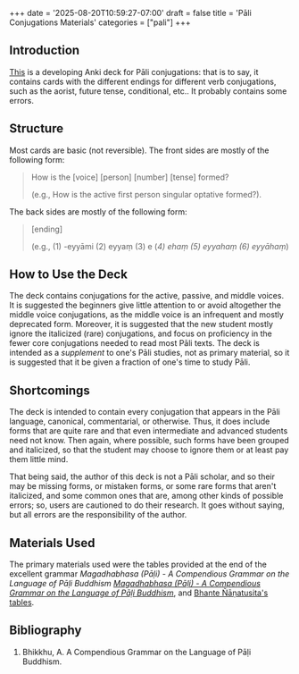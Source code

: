 +++
date = '2025-08-20T10:59:27-07:00'
draft = false
title = 'Pāli Conjugations Materials'
categories = ["pali"]
+++

## Introduction

<a href="https://drive.google.com/file/d/1reE1QT2t-gYXYUhJKZw-Ds0GBRI_2Z4_/view?usp=sharing" target="_blank" rel="noopener noreferrer">This</a> is a developing Anki deck for Pāli conjugations: that is to say, it contains cards with the different endings for different verb conjugations, such as the aorist, future tense, conditional, etc.. It probably contains some errors.


## Structure

Most cards are basic (not reversible). The front sides are mostly of the following form: 

>How is the [voice] [person] [number] [tense] formed? 
>
>(e.g., How is the active first person singular optative formed?). 

The back sides are mostly of the following form: 

>[ending]
> 
>(e.g., (1) -eyyāmi (2) eyyaṃ (3) e (<i>4) ehaṃ (5) eyyahaṃ (6) eyyāhaṃ</i>)

## How to Use the Deck

The deck contains conjugations for the active, passive, and middle voices. It is suggested the beginners give little attention to or avoid altogether the middle voice conjugations, as the middle voice is an infrequent and mostly deprecated form. Moreover, it is suggested that the new student mostly ignore the italicized (rare) conjugations, and focus on proficiency in the fewer core conjugations needed to read most Pāli texts. The deck is intended as a <i>supplement</i> to one's Pāli studies, not as primary material, so it is suggested that it be given a fraction of one's time to study Pāli.

## Shortcomings

The deck is intended to contain every conjugation that appears in the Pāli language, canonical, commentarial, or otherwise. Thus, it does include forms that are quite rare and that even intermediate and advanced students need not know. Then again, where possible, such forms have been grouped and italicized, so that the student may choose to ignore them or at least pay them little mind.

That being said, the author of this deck is not a Pāli scholar, and so their may be missing forms, or mistaken forms, or some rare forms that aren't italicized, and some common ones that are, among other kinds of possible errors; so, users are cautioned to do their research. It goes without saying, but all errors are the responsibility of the author.

## Materials Used

The primary materials used were the tables provided at the end of the excellent grammar <i>Magadhabhasa (Pāḷi) - A Compendious Grammar on the Language of Pāḷi Buddhism</i>
<a href="https://drive.google.com/file/d/1W66egod0n5t4EvL4oJMRd8_uixxLmFMB/view?usp=sharing" target="_blank" rel="noopener noreferrer"><i>Magadhabhasa (Pāḷi) - A Compendious Grammar on the Language of Pāḷi Buddhism</i></a>, and <a href="https://drive.google.com/file/d/1qJeKY9CPpOJwPEEdeEK7d1nm7X5ORvGr/view?usp=sharing" target="_blank" rel="noopener noreferrer">Bhante Ñāṇatusita's tables</a>.

## Bibliography

1. Bhikkhu, A. A Compendious Grammar on the Language of Pāḷi Buddhism.

